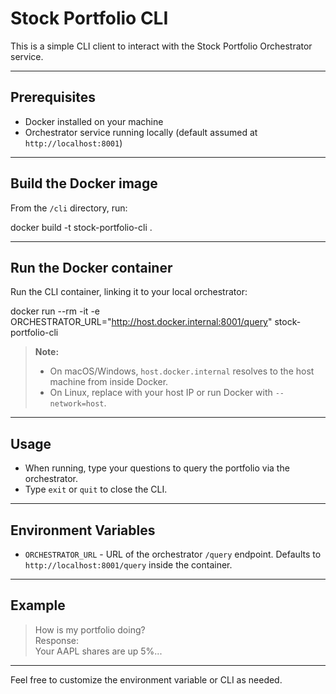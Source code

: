 # Stock Portfolio CLI

This is a simple CLI client to interact with the Stock Portfolio Orchestrator service.

---

## Prerequisites

- Docker installed on your machine  
- Orchestrator service running locally (default assumed at `http://localhost:8001`)

---

## Build the Docker image

From the `/cli` directory, run:

docker build -t stock-portfolio-cli .

---

## Run the Docker container

Run the CLI container, linking it to your local orchestrator:

docker run --rm -it -e ORCHESTRATOR_URL="http://host.docker.internal:8001/query" stock-portfolio-cli

> **Note:**  
> - On macOS/Windows, `host.docker.internal` resolves to the host machine from inside Docker.  
> - On Linux, replace with your host IP or run Docker with `--network=host`.

---

## Usage

- When running, type your questions to query the portfolio via the orchestrator.  
- Type `exit` or `quit` to close the CLI.

---

## Environment Variables

- `ORCHESTRATOR_URL` - URL of the orchestrator `/query` endpoint. Defaults to `http://localhost:8001/query` inside the container.

---

## Example

> How is my portfolio doing?  
Response:  
Your AAPL shares are up 5%...

---

Feel free to customize the environment variable or CLI as needed.

